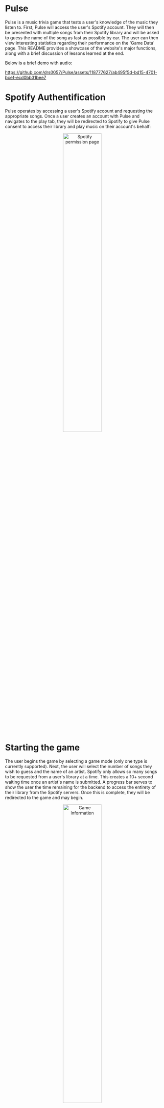 # Pulse
Pulse is a music trivia game that tests a user's knowledge of the music they listen to. 
First, Pulse will access the user's Spotify account. They will then be presented with multiple songs from their Spotify library and will be asked to guess the name of the song as fast as possible by ear.
The user can then view interesting statistics regarding their performance on the 'Game Data' page.
This README provides a showcase of the website's major functions, along with a brief discussion of lessons learned at the end.

Below is a brief demo with audio:

https://github.com/drs0057/Pulse/assets/118777627/ab495f5d-bd15-4701-bcef-ecd0bb31bee7


# Spotify Authentification
Pulse operates by accessing a user's Spotify account and requesting the appropriate songs. Once a user creates an account with Pulse and navigates to the play tab, they will be redirected to Spotify to give Pulse consent to access their library and play music on their account's behalf:

<div align="center">
  <img src="README_media/spotifyPermission.png" alt="Spotify permission page" style="width:50%;">
</div>


# Starting the game
The user begins the game by selecting a game mode (only one type is currently supported). Next, the user will select the number of songs they wish to guess and the name of an artist. 
Spotify only allows so many songs to be requested from a user's library at a time. This creates a 10+ second waiting time once an artist's name is submitted. A progress bar serves to show the user the time remaining for the backend to access the entirety of their library from the Spotify servers. Once this is complete, they will be redirected to the game and may begin.

<div align="center">
  <img src="README_media/gameInfo.png" alt="Game Information" style="width:50%;">
</div>
<br>
<div align="center">
  <img src="README_media/progressBar.png" alt="Progress Bar" style="width:70%;">
</div>



# The Game
Below is a picture of the game in action. The user is currently being asked to guess the name of the song as it plays through their speakers. The album cover associated with the song is displayed to aid the user. If the user knows the name of the song, they can input it in the text field and hit 'Submit'. They may optionally hit the 'Skip' button if they cannot remember the song. If the user does not guess the song within 20 seconds, the song is automatically skipped. Keyboard shortcuts are provided on the screen to aid the user in submitting their guesses as fast as possible.


<div align="center">
  <img src="README_media/songGuess.png" alt="User is being asked to submit a song guess" style="width:40%;">
</div>
<br>




# Song name normalization
Song titles can be complicated. Titles may contain symbols in place of words ($ for S, & for and), names of featured artists, or performance venues/dates in the case of live recordings.
This makes accurately guessing the exact song title very difficult.
Pulse removes this concern to create a more enjoyable playing experience.
Song names are normalized and stripped to only contain the title of the song in its most simple form. These simple song names allow the user to focus more on guessing the actual name of the song, as opposed to worrying about the exact nature of their text input. Below are some examples of song guesses that Pulse will look for. Note how long, complicated titles are greatly simplified:


<div align="center">
  <img src="README_media/normalizedNames.png" alt="Normalized song names">
</div>


# Game Data
Once a user has played at least one game, they may access the game data page. This page gives a user some insight into all the games they have played. Pulse will show the user their most recognized artist, album and song. General data about their global play statistics is also available. If a user has played several games, they can use this page to gauge what aspects of their song library that they are most familiar with. This is the power of Pulse.

<div align="center">
  <img src="README_media/gamedata.png" alt="Game data page">
</div>
<br>

# Database
Pulse stores the data for these games in a MySQL database. The design for this database is shown below:
<div align="center">
  <img src="README_media/databaseDesign.png" alt="Database design">
</div>

<br>
<br>
<br>


# Lessons Learned
Below I will discuss several of the lessons learned throughout this project, which will also serve to highlight some of the flaws of the project. These are issues that needed to be addressed in the middle of the project, or issues that still plague the project and will need to be handled early on in future projects.

### Design database and backend around third-party web API
When a third-party web API is a major part of the project's infrastructure, the project will have to be built around this API. The project is always subject to change, but the web API it uses is not. This fact must be kept in mind while designing any part of the project that will query, store, or utilize the data provided by the API.

Pulse's load times are occasionally long due to unnecessary querying of Spotify's web API. For example, song data for the "Game Data" page is queried from Spotify each time this page is loaded due to insufficient data being stored in the local MySQL database. In fact, artist/album/song data for that page relies on Spotify's "search" API, meaning results loaded into the game data page are not always accurate, and may, for example, display the wrong song. The issue could have been avoided by designing the database around Spotify's available endpoints from the very start and storing necessary data the first time it is encountered in the game.

### Cohesive HTML and CSS
Multiple different class schemes, whether it was for a page's layout or for styling a page using CSS, were used all over the website. This was the result of working on HTML and CSS on a whim over a long period of time. This lack of cohesion between all the stylistic layouts caused lots of headaches. Making global changes to the website's style were almost impossible without completely reworking every HTML template and every CSS class. Even adding new elements in alignment with the current style was difficult, as it was not clear which CSS classes to use. This duct-tape approach to styling must be avoided early on in future projects. Basic HTML structure along with CSS classes, color palettes, etc. must be decided on before any front-end work is started.

### Lack of OOP
This project utilizes OOP in very few places. Virtually the only place (besides imported libraries) that I used OOP was for the database. SQL Alchemy allowed me to query the database and instantiate objects based on the results of that query that I could then work with to gain insight into a user's game data. The lack of OOP for the rest of the project caused some issues early on. Each new task required of the backend meant a new, unique function had to be created and maintained. This sloppy "functional" approach led to more duct-tape-like code that required constant iteration and attention. The statelessness of the backend code made tracking user activities cumbersome. It would have been better, before any backend code was written, to conceptualize some basic classes and methods that could handle frequent operations like user authentification, routing, working with Spotify's API, etc.
